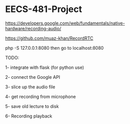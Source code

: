 # EECS-481-Project

https://developers.google.com/web/fundamentals/native-hardware/recording-audio/


https://github.com/muaz-khan/RecordRTC


php -S 127.0.0.1:8080 then go to localhost:8080


TODO:

1- integrate with flask (for python use)

2- connect the Google API

3- slice up the audio file

4- get recording from microphone

5- save old lecture to disk

6- Recording playback

